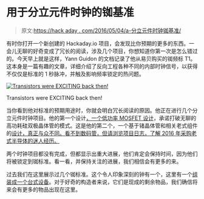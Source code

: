 # 用于分立元件时钟的铷基准

> 原文:[https://hack aday . com/2016/05/04/a-分立元件时钟铷基准/](https://hackaday.com/2016/05/04/a-rubidium-reference-for-discrete-component-clocks/)

有时你打开一个新创建的 Hackaday.io 项目，会发现比你预期的更多的东西。一会儿无聊的好奇变成了冗长的阅读，涉及几个项目，你想知道你第一次是怎么错过的。今天早上就是这样，Yann Guidon 的文档记录了他从易贝购买的铷频标 T1。这本身是一篇有趣的文章，详细介绍了反向工程各种不同的内部时钟信号，以获得不仅仅是标准的 1 秒脉冲，并触及影响频率锁定的热问题。

[![Transistors were EXCITING back then!](../Images/9e0348a83230d456eb431dae0a0ed847.png)](https://hackaday.com/wp-content/uploads/2016/05/transistor-manuals.jpg)

Transistors were EXCITING back then!

当你看到他对标准的预期用途时，你就会明白冗长阅读的原因。他正在进行几个分立元件时钟项目。他的第一个设计[，一个低功率 MOSFET 设计](https://hackaday.io/project/9376-yet-another-discrete-clock)，承诺打破无聊的高功耗硅双极晶体管的模式。这是他的第二个，一个基于锗晶体管和相关老式组件的[设计，真正与众不同。看不到数码管，但请浏览项目日志，了解 2016 年采购老式半导体的迷人经历。](https://hackaday.io/project/10698-clockwork-germanium)

两个时钟项目都没有完成，但都显示出重大进展，他们肯定会保持时间，因为他们将被锁定到铷标准。看一看，并保持关注的进展，我们相信会有更多的来。

过去我们在这里展示过几个铷标准。这个令人印象深刻的钟有一个，这里有一个[组装成一个台式设备](https://hackaday.com/2013/08/05/turning-a-rubidium-standard-into-a-proper-tool/)。对于好奇的构造者来说，它们是现成的剩余物品，我们确信将来会有更多的物品出现在这里。